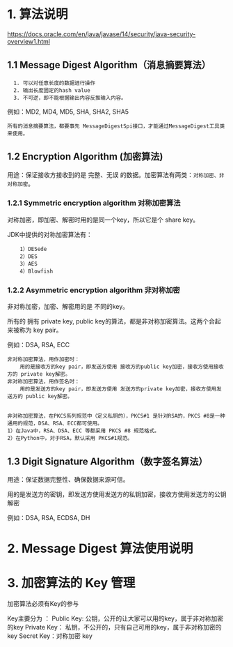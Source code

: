 # 1. 算法说明

https://docs.oracle.com/en/java/javase/14/security/java-security-overview1.html

## 1.1 Message Digest Algorithm（消息摘要算法）
```
  1. 可以对任意长度的数据进行操作
  2. 输出长度固定的hash value
  3. 不可逆，即不能根据输出内容反推输入内容。
```
  
例如：MD2, MD4, MD5, SHA, SHA2, SHA5
```
所有的消息摘要算法，都要事先 MessageDigestSpi接口，才能通过MessageDigest工具类来使用。
```

## 1.2 Encryption Algorithm (加密算法)
用途：保证接收方接收到的是 完整、无误 的数据。加密算法有两类：```对称加密、非对称加密```。

### 1.2.1 Symmetric encryption algorithm 对称加密算法
对称加密，即加密、解密时用的是同一个key，所以它是个 share key。

JDK中提供的对称加密算法有：
```
    1）DESede
    2）DES
    3）AES
    4）Blowfish
```

### 1.2.2 Asymmetric encryption algorithm 非对称加密
非对称加密，加密、解密用的是 不同的key。

所有的 拥有 private key, public key的算法，都是非对称加密算法。这两个合起来被称为 key pair。

例如：DSA, RSA, ECC

```
非对称加密算法，用作加密时：
    用的是接收方的key pair，即发送方使用 接收方的public key加密，接收方使用接收方的 private key解密。
非对称加密算法，用作签名时：
    用的是发送方的key pair，即发送方使用 发送方的private key加密，接收方使用发送方的 public key解密。


非对称加密算法，在PKCS系列规范中（定义私钥的），PKCS#1 是针对RSA的，PKCS #8是一种通用的规范，DSA、RSA、ECC都可使用。
1）在Java中，RSA、DSA、ECC 等都采用 PKCS #8 规范格式。
2）在Python中，对于RSA，默认采用 PKCS#1规范。

```    


## 1.3 Digit Signature Algorithm（数字签名算法）
用途：保证数据完整性、确保数据来源可信。

用的是发送方的密钥，即发送方使用发送方的私钥加密，接收方使用发送方的公钥解密
	
例如：DSA, RSA, ECDSA, DH		


# 2. Message Digest 算法使用说明


# 3. 加密算法的 Key 管理

加密算法必须有Key的参与

Key主要分为 ：
	Public Key: 公钥，公开的让大家可以用的key，属于非对称加密的key
	Private Key： 私钥，不公开的，只有自己可用的key，属于非对称加密的key
	Secret Key：对称加密 key









